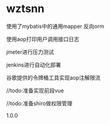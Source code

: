 # wztsnn


使用了mybatis中的通用mapper 反向orm

使用aop打印用户调用接口日志

jmeter进行压力测试

jenkins进行自动化部署

谷歌提供的令牌桶工具实现aop注解限流

//todo:准备实现前段vue

//todo:准备shiro做权限管理

1.0.0